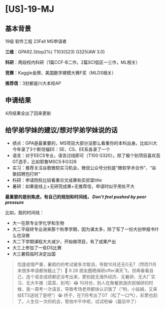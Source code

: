 # \[US\]-19-MJ

## 基本背景

19级 软件工程 23Fall MS申请者

**三维**：GPA92.3(top2%)  T103(S23)  G325(AW 3.0)

**科研**：两段校内科研（1篇CCF-B二作，2篇SCI低区一三作，ML相关）

**竞赛**：Kaggle金牌，美国数学建模大赛F奖（MLDS相关）

**推荐信**：3封都是川大本校AP

## 申请结果

4月结果全出了回来更新

## **给学弟学妹的建议/想对学弟学妹说的话**

+ 绩点：GPA是最重要的，MS项目大部分没那么看重你的本科出身。比如川大今年录了3个斯坦福EE：SE、CS、EE系各录了一个
+ 语言：对于EECS专业，语言过线即可（T100 G320）。除了极个别项目喜欢高GT选手，比如耶鲁MSCS卡G328
+ 实习：推荐关注谷歌微软实习机会，微信公众号分别是“微软学术合作”、“谷歌招聘包打听”
+ 科研：申请院校比较看重论文成果和实验室title
+ 暑研：如果是线上+无研究成果+无推荐信，申请时似乎用处不大

**最重要的是别焦虑，有自己的规划和时间线， _Don't feel pushed by peer pressure_**

比如，我的时间线：
+ 大一在原专业学化学和生物
+ 大二平级转专业进来那个秋季学期，因为课太多，除了写了一份大创申报书什么也没做
+ 大二下学期课程大大减少，开始做项目，有了成果产出
+ 大三上参加了一些DS比赛
+ 大三暑假临时决定出国

> 恰逢疫情严重，暑假约的考试被多次取消，导致10月还无G无T（然而11月末很多申请都快截止了）🥲
> 9.28 朋友圈晒保研offer满天飞，但再看看自己，连个语言成绩都还没考出来，更别提无海外经历、无暑研、无大厂实习、无大牛推（菜菜，别骂）😂
> 10月份，别人在聚餐旅游庆祝保研的时候，我一周考一次语言，导致考场老师都快认识我了（“哟，小姑娘，又来给ETS送钱了是吧”）😭
> 终于，在11月考出了GT（松了一口气），彩票也刮了。人生仅一次的机会，管他中不中呢，试试吧😂（最后中了）

